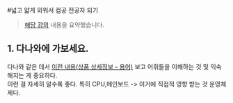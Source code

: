 #넓고 얇게 외워서 컴공 전공자 되기
> [해당 강의](https://www.inflearn.com/course/%EB%84%93%EA%B3%A0%EC%96%95%EA%B2%8C-%EC%BB%B4%EA%B3%B5-%EC%A0%84%EA%B3%B5%EC%9E%90) 내용을 요약했습니다. 

## 1. 다나와에 가보세요.
다나와 같은 데서 [이런 내용(상품 상세정보 - 용어)](https://prod.danawa.com/info/?pcode=17200724&cate=112756#bookmark_product_information) 보고 어휘들을 이해하는 것 및 익숙해지는 게 중요하다. <br>
이런 걸 자세히 알수록 좋다. 특히 CPU,메인보드 -> 이거에 직접적 영향 받는 것 운영체제다.
<br>
